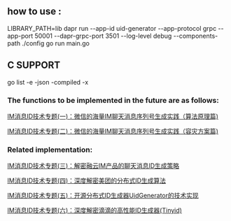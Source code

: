 ## how to use :

LIBRARY_PATH=lib dapr run --app-id uid-generator  --app-protocol grpc  --app-port 50001  --dapr-grpc-port 3501 --log-level debug --components-path ./config go run main.go

## C SUPPORT
go list -e -json -compiled -x

### The functions to be implemented in the future are as follows:

[IM消息ID技术专题(一)：微信的海量IM聊天消息序列号生成实践（算法原理篇)](http://www.52im.net/thread-1998-1-1.html)

[IM消息ID技术专题(二)：微信的海量IM聊天消息序列号生成实践（容灾方案篇)](http://www.52im.net/forum.php?mod=viewthread&tid=1999)

### Related implementation:

[IM消息ID技术专题(三)：解密融云IM产品的聊天消息ID生成策略](http://www.52im.net/thread-1998-1-1.html)

[IM消息ID技术专题(四)：深度解密美团的分布式ID生成算法](http://www.52im.net/thread-2751-1-1.html)

[IM消息ID技术专题(五)：开源分布式ID生成器UidGenerator的技术实现](http://www.52im.net/thread-2953-1-1.html)

[IM消息ID技术专题(六)：深度解密滴滴的高性能ID生成器(Tinyid)](http://www.52im.net/thread-3129-1-1.html)
